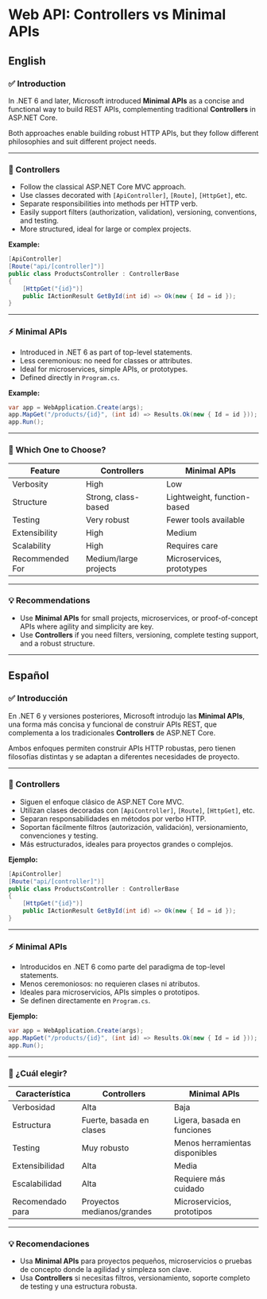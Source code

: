 # Web API: Controllers vs Minimal APIs

## English

### ✅ Introduction

In .NET 6 and later, Microsoft introduced **Minimal APIs** as a concise and functional way to build REST APIs, complementing traditional **Controllers** in ASP.NET Core.

Both approaches enable building robust HTTP APIs, but they follow different philosophies and suit different project needs.

---

### 🧱 Controllers

- Follow the classical ASP.NET Core MVC approach.
- Use classes decorated with `[ApiController]`, `[Route]`, `[HttpGet]`, etc.
- Separate responsibilities into methods per HTTP verb.
- Easily support filters (authorization, validation), versioning, conventions, and testing.
- More structured, ideal for large or complex projects.

**Example:**
```csharp
[ApiController]
[Route("api/[controller]")]
public class ProductsController : ControllerBase
{
    [HttpGet("{id}")]
    public IActionResult GetById(int id) => Ok(new { Id = id });
}
```

---

### ⚡ Minimal APIs

- Introduced in .NET 6 as part of top-level statements.
- Less ceremonious: no need for classes or attributes.
- Ideal for microservices, simple APIs, or prototypes.
- Defined directly in `Program.cs`.

**Example:**
```csharp
var app = WebApplication.Create(args);
app.MapGet("/products/{id}", (int id) => Results.Ok(new { Id = id }));
app.Run();
```

---

### 🤔 Which One to Choose?

| Feature                          | Controllers                 | Minimal APIs              |
|----------------------------------|-----------------------------|---------------------------|
| Verbosity                        | High                        | Low                       |
| Structure                        | Strong, class-based         | Lightweight, function-based |
| Testing                          | Very robust                 | Fewer tools available     |
| Extensibility                    | High                        | Medium                    |
| Scalability                      | High                        | Requires care             |
| Recommended For                  | Medium/large projects       | Microservices, prototypes |

---

### 💡 Recommendations

- Use **Minimal APIs** for small projects, microservices, or proof-of-concept APIs where agility and simplicity are key.
- Use **Controllers** if you need filters, versioning, complete testing support, and a robust structure.

---

## Español

### ✅ Introducción

En .NET 6 y versiones posteriores, Microsoft introdujo las **Minimal APIs**, una forma más concisa y funcional de construir APIs REST, que complementa a los tradicionales **Controllers** de ASP.NET Core.

Ambos enfoques permiten construir APIs HTTP robustas, pero tienen filosofías distintas y se adaptan a diferentes necesidades de proyecto.

---

### 🧱 Controllers

- Siguen el enfoque clásico de ASP.NET Core MVC.
- Utilizan clases decoradas con `[ApiController]`, `[Route]`, `[HttpGet]`, etc.
- Separan responsabilidades en métodos por verbo HTTP.
- Soportan fácilmente filtros (autorización, validación), versionamiento, convenciones y testing.
- Más estructurados, ideales para proyectos grandes o complejos.

**Ejemplo:**
```csharp
[ApiController]
[Route("api/[controller]")]
public class ProductsController : ControllerBase
{
    [HttpGet("{id}")]
    public IActionResult GetById(int id) => Ok(new { Id = id });
}
```

---

### ⚡ Minimal APIs

- Introducidos en .NET 6 como parte del paradigma de top-level statements.
- Menos ceremoniosos: no requieren clases ni atributos.
- Ideales para microservicios, APIs simples o prototipos.
- Se definen directamente en `Program.cs`.

**Ejemplo:**
```csharp
var app = WebApplication.Create(args);
app.MapGet("/products/{id}", (int id) => Results.Ok(new { Id = id }));
app.Run();
```

---

### 🤔 ¿Cuál elegir?

| Característica                   | Controllers                 | Minimal APIs              |
|----------------------------------|-----------------------------|---------------------------|
| Verbosidad                       | Alta                        | Baja                      |
| Estructura                       | Fuerte, basada en clases    | Ligera, basada en funciones |
| Testing                          | Muy robusto                 | Menos herramientas disponibles |
| Extensibilidad                   | Alta                        | Media                     |
| Escalabilidad                    | Alta                        | Requiere más cuidado      |
| Recomendado para                 | Proyectos medianos/grandes  | Microservicios, prototipos |

---

### 💡 Recomendaciones

- Usa **Minimal APIs** para proyectos pequeños, microservicios o pruebas de concepto donde la agilidad y simpleza son clave.
- Usa **Controllers** si necesitas filtros, versionamiento, soporte completo de testing y una estructura robusta.